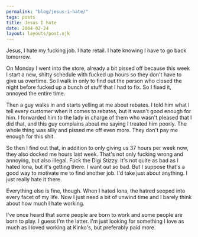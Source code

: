 ```yaml
---
permalink: "blog/jesus-i-hate/"
tags: posts
title: Jesus I hate
date: 2004-02-24
layout: layouts/post.njk
---
```


Jesus, I hate my fucking job. I hate retail. I hate knowing I have to go back tomorrow.

On Monday I went into the store, already a bit pissed off because this week I start a new, shitty schedule with fucked up hours so they don't have to give us overtime. So I walk in only to find out the person who closed the night before fucked up a bunch of stuff that I had to fix. So I fixed it, annoyed the entire time. 

Then a guy walks in and starts yelling at me about rebates. I told him what I tell every customer when it comes to rebates, but it wasn't good enough for him. I forwarded him to the lady in charge of them who wasn't pleased that I did that, and this guy complains about me saying I treated him poorly. The whole thing was silly and pissed me off even more. They don't pay me enough for this shit. 

So then I find out that, in addition to only giving us 37 hours per week now, they also docked me hours last week. That's not only fucking wrong and annoying, but also illegal. Fuck the Digi Stizzy. It's not quite as bad as I hated Iona, but it's getting there. I want out so bad. But I suppose that's a good way to motivate me to find another job. I'd take just about anything. I just really hate it there.

Everything else is fine, though. When I hated Iona, the hatred seeped into every facet of my life. Now I just need a bit of unwind time and I barely think about how much I hate working.

I've once heard that some people are born to work and some people are born to play. I guess I'm the latter. I'm just looking for something I love as much as I loved working at Kinko's, but preferably paid more.